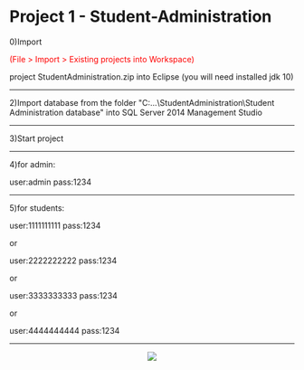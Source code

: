 # Project 1 - Student-Administration

0)Import <p style='color:red'>(File > Import > Existing projects into Workspace)</p> project StudentAdministration.zip into Eclipse (you will need installed jdk 10)

------------------------------------------------------------------------------------------


2)Import database from the folder "C:\...\\StudentAdministration\Student Administration database" 
into SQL Server 2014 Management Studio

------------------------------------------------------------------------------------------

3)Start project

------------------------------------------------------------------------------------------

4)for admin:

user:admin
pass:1234

------------------------------------------------------------------------------------------
5)for students:

user:1111111111
pass:1234

or

user:2222222222
pass:1234

or

user:3333333333
pass:1234

or

user:4444444444
pass:1234

------------------------------------------------------------------------------------------
<p align = "center">
<a href="https://imgflip.com/gif/1at9hq"><img src="https://github.com/ZoranKJava/gifs/blob/master/ezgif.com-video-to-gif.gif" ></a>
